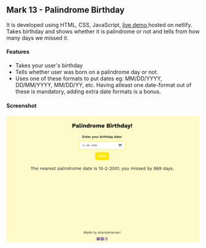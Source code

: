 ## Mark 13 - Palindrome Birthday 
   
It is developed using HTML, CSS, JavaScript, [live demo ](https://palindrome-bd.netlify.app/) hosted on netlify. Takes birthday and shows whether it is palindrome or not and tells from how many days we missed it.

#### Features 
- Takes your user's birthday
- Tells whether user was born on a palindrome day or not.
- Uses one of these formats to put dates eg: MM/DD/YYYY, DD/MM/YYYY, MM/DD/YY, etc. Having atleast one date-format out of these is mandatory, adding extra date formats is a bonus.

#### Screenshot
![screenshot](snapshot.PNG)
